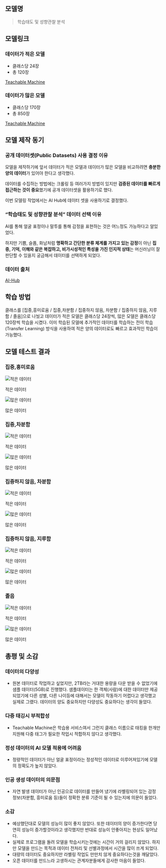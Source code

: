 ## 모델명

> 학습태도 및 성향관찰 분석
> 

## 모델링크

### **데이터가 적은 모델**

- 클래스당 24장
- 총 120장

[Teachable Machine](https://teachablemachine.withgoogle.com/models/da1dnwGub/)

### **데이터가 많은 모델**

- 클래스당 170장
- 총 850장

[Teachable Machine](https://teachablemachine.withgoogle.com/models/hH70DrAgP/)

## 모델 제작 동기

### **공개 데이터셋**(Public Datasets) **사용 결정 이유**

모델을 제작하기에 앞서 데이터가 적은 모델과 데이터가 많은 모델을 비교하려면 **충분한 양의 데이터**가 있어야 한다고 생각했다. 

데이터를 수집하는 방법에는 크롤링 등 여러가지 방법이 있지만 **검증된 데이터를 빠르게 접근하는 것이 중요**했기에 공개 데이터셋을 활용하기로 했다. 

이번 모델링 작업에서는 AI Hub에 데이터 셋을 사용하기로 결정했다.

### **“학습태도 및 성향관찰 분석” 데이터 선택 이유**

AI를 통해 얼굴 표정이나 말투를 통해 감정을 표현하는 것은 어느정도 가능하다고 알있었다. 

하지만 기쁨, 슬픔, 화남처럼 **명확하고 간단한 분류 체계를 가지고 있는 감정**이 아닌 **집중, 기억, 이해와 같은 복잡하고, 비가시성적인 특성을 가진 인지적 상태**는 머신러닝이 잘 판단할 수 있을지 궁금해서 데이터를 선택하게 되었다.

### 데이터 출처

[AI-Hub](https://aihub.or.kr/aihubdata/data/view.do?currMenu=115&topMenu=100&aihubDataSe=data&dataSetSn=71715)

## 학습 방법

클래스를 [집중,흥미로움 / 집중,차분함 / 집중하지 않음, 차분함 / 집중하지 않음, 지루함 / 졸음]으로 나눴고 데이터가 적은 모델은 클래스당 24장씩, 많은 모델은 클래스당 120장씩 학습을 시켰다. 이미 학습된 모델에 추가적인 데이터를 학습하는 전이 학습(Transfer Learning) 방식을 사용하여 적은 양의 데이터로도 빠르고 효과적인 학습이 가능했다.

## 모델 테스트 결과

### 집중,흥미로움

![적은 데이터](https://github.com/user-attachments/assets/030b0fa6-b58a-47cb-9ed5-fd0153a4e253)

적은 데이터

![많은 데이터](https://github.com/user-attachments/assets/94d5fce3-6aac-4e36-9375-3bb453cafe29)

많은 데이터

### 집중,차분함

![적은 데이터](https://github.com/user-attachments/assets/9ae28cd2-fc58-46fc-af1f-10149a7c3d7d)

적은 데이터

![많은 데이터](https://github.com/user-attachments/assets/8ac10262-817c-4757-949e-1f8e6c2bce60)

많은 데이터

### 집중하지 않음, 차분함

![적은 데이터](https://github.com/user-attachments/assets/27aa5711-4f6a-4fcb-b290-84e2cde5068e)

적은 데이터

![많은 데이터](https://github.com/user-attachments/assets/a8dee245-fdb4-4bee-ab61-d868d1a6fbf1)

많은 데이터

### 집중하지 않음, 지루함

![적은 데이터](https://github.com/user-attachments/assets/d19435f5-196a-4dfc-8df0-a2a96cde3a6f)

적은 데이터

![많은 데이터](https://github.com/user-attachments/assets/fbe9b7c3-82c1-420c-97f6-f38bc294e7d1)

많은 데이터

### 졸음

![적은 데이터](https://github.com/user-attachments/assets/bdc2e345-f1a9-4a31-9475-a145cc56ef06)

적은 데이터

![많은 데이터](https://github.com/user-attachments/assets/395792c6-d479-400b-8d8c-cbe5198d02e7)

많은 데이터

## 총평 및 소감

### 데이터의 다양성

- 원본 데이터로 작업하고 싶었지만, 2TB라는 거대한 용량을 다운 받을 수 없었기에 샘플 데이터(5GB)로 진행했다. 샘플데이터는 한 객체(사람)에 대한 데이터만 제공 되었기에 다른 성별, 다른 나이등에 대해서는 모델이 작동하기 어렵다고 생각했고 실제로 그랬다. 데이터의 양도 중요하지만 다양성도 중요하다는 생각이 들었다.

### 다중 태깅시 부적합성

- Teachable Machine은 학습용 서비스여서 그런지 클래스 이름으로 태킹을 한개만 지원해 다중 태그가 필요한 작업시 적합하지 않다고 생각했다.

### 정성 데이터의 AI 모델 적용에 어려움

- 정량적인 데이터가 아닌 얼굴 표정이라는 정성적인 데이터로 이루어져있기에 모델의 정확도가 높지 않았다.

### **인공 생성 데이터의 의문점**

- 자연 발생 데이터가 아닌 인공으로 데이터를 만들어 냈기에 라벨링되어 있는 감정 정보(차분함, 흥미로움 등)들이 정확한 분류 기준이 될 수 있는지에 의문이 들었다.

### 소감

- 예상했던대로 모델의 성능이 많이 좋지 않았다. 또한 데이터의 양이 증가한다면 당연히 성능이 증가할것이라고 생각했지만 반대로 성능이 안좋아지는 현상도 일어났다.
- 실제로 프로그램을 돌려 모델을 학습시키는것에는 시간이 거의 걸리지 않았다. 하지만 모델을 만드는 목적과 데이터 전처리 및 선별과정에서 시간을 많이 쓰게 되었다.
- 대량의 데이터도 중요하지만 라벨링 작업도 만만치 않게 중요하다는것을 깨달았다.
- 오픈 데이터를 만드느라 고생하시는 관계자분들에게 감사한 마음이 들었다.
